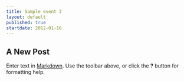 ```yaml
---
title: Sample event 3
layout: default
published: true
startdate: 2012-01-16
---
```


## A New Post

Enter text in [Markdown](http://daringfireball.net/projects/markdown/). Use the toolbar above, or click the **?** button for formatting help.